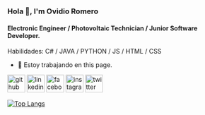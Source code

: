 ### Hola 👋, I'm Ovidio Romero
#### Electronic Engineer / Photovoltaic Technician / Junior Software Developer.

Habilidades: C# / JAVA / PYTHON / JS / HTML / CSS

- 🔭 Estoy trabajando en this page. 


[<img src='https://cdn.jsdelivr.net/npm/simple-icons@3.0.1/icons/github.svg' alt='github' height='40'>](https://github.com/ROGUEANOVI)  [<img src='https://cdn.jsdelivr.net/npm/simple-icons@3.0.1/icons/linkedin.svg' alt='linkedin' height='40'>](https://www.linkedin.com/in/ovidio-antonio-romero-guerrero/)  [<img src='https://cdn.jsdelivr.net/npm/simple-icons@3.0.1/icons/facebook.svg' alt='facebook' height='40'>](https://www.facebook.com/https://www.facebook.com/ovidio.romero01)  [<img src='https://cdn.jsdelivr.net/npm/simple-icons@3.0.1/icons/instagram.svg' alt='instagram' height='40'>](https://www.instagram.com/ovidio_romero1/)  [<img src='https://cdn.jsdelivr.net/npm/simple-icons@3.0.1/icons/twitter.svg' alt='twitter' height='40'>](https://twitter.com/@ovidio_romero1)  

[![Top Langs](https://github-readme-stats.vercel.app/api/top-langs/?username=ROGUEANOVI)](https://github.com/anuraghazra/github-readme-stats)
